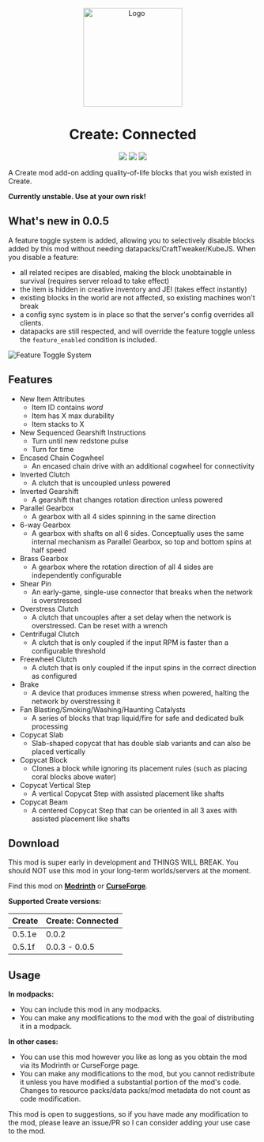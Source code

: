<p align="center"><img src="https://raw.githubusercontent.com/hlysine/create_connected/main/src/main/resources/create_connected_icon.png" alt="Logo" width="200"></p>

<h1 align="center">Create: Connected</h1>

<p align="center">
<a href="https://www.curseforge.com/minecraft/mc-mods/create-connected/files"><img src="https://cf.way2muchnoise.eu/versions/947914_all.svg"></a>
<a href="https://modrinth.com/mod/create-connected/"><img src="https://img.shields.io/modrinth/dt/Vg5TIO6d?style=flat&label=Modrinth"></a>
<a href="https://www.curseforge.com/minecraft/mc-mods/create-connected"><img src="https://img.shields.io/curseforge/dt/947914?style=flat&label=CurseForge"></a>
</p>

A Create mod add-on adding quality-of-life blocks that you wish existed in Create.

**Currently unstable. Use at your own risk!**

## What's new in 0.0.5

A feature toggle system is added, allowing you to selectively disable blocks added by this mod without needing
datapacks/CraftTweaker/KubeJS. When you disable a feature:

- all related recipes are disabled, making the block unobtainable in survival (requires server reload to take effect)
- the item is hidden in creative inventory and JEI (takes effect instantly)
- existing blocks in the world are not affected, so existing machines won't break
- a config sync system is in place so that the server's config overrides all clients.
- datapacks are still respected, and will override the feature toggle unless the `feature_enabled` condition is included.

![Feature Toggle System](https://cdn.modrinth.com/data/Vg5TIO6d/images/d74a9a1a353caee83b0d5dc69c60305a14699d3a.png)

## Features

- New Item Attributes
    - Item ID contains *word*
    - Item has X max durability
    - Item stacks to X
- New Sequenced Gearshift Instructions
    - Turn until new redstone pulse
    - Turn for time
- Encased Chain Cogwheel
    - An encased chain drive with an additional cogwheel for connectivity
- Inverted Clutch
    - A clutch that is uncoupled unless powered
- Inverted Gearshift
    - A gearshift that changes rotation direction unless powered
- Parallel Gearbox
    - A gearbox with all 4 sides spinning in the same direction
- 6-way Gearbox
    - A gearbox with shafts on all 6 sides. Conceptually uses the same internal mechanism as Parallel Gearbox, so top
      and bottom spins at half speed
- Brass Gearbox
    - A gearbox where the rotation direction of all 4 sides are independently configurable
- Shear Pin
    - An early-game, single-use connector that breaks when the network is overstressed
- Overstress Clutch
    - A clutch that uncouples after a set delay when the network is overstressed. Can be reset with a wrench
- Centrifugal Clutch
    - A clutch that is only coupled if the input RPM is faster than a configurable threshold
- Freewheel Clutch
    - A clutch that is only coupled if the input spins in the correct direction as configured
- Brake
    - A device that produces immense stress when powered, halting the network by overstressing it
- Fan Blasting/Smoking/Washing/Haunting Catalysts
    - A series of blocks that trap liquid/fire for safe and dedicated bulk processing
- Copycat Slab
    - Slab-shaped copycat that has double slab variants and can also be placed vertically
- Copycat Block
    - Clones a block while ignoring its placement rules (such as placing coral blocks above water)
- Copycat Vertical Step
    - A vertical Copycat Step with assisted placement like shafts
- Copycat Beam
    - A centered Copycat Step that can be oriented in all 3 axes with assisted placement like shafts

## Download

This mod is super early in development and THINGS WILL BREAK. You should NOT use this mod in your long-term
worlds/servers at the moment.

Find this mod on [**Modrinth**](https://modrinth.com/mod/create-connected) or
[**CurseForge**](https://legacy.curseforge.com/minecraft/mc-mods/create-connected).

**Supported Create versions:**

| Create | Create: Connected |
|--------|-------------------|
| 0.5.1e | 0.0.2             |
| 0.5.1f | 0.0.3 - 0.0.5     |

## Usage

**In modpacks:**

- You can include this mod in any modpacks.
- You can make any modifications to the mod with the goal of distributing it in a modpack.

**In other cases:**

- You can use this mod however you like as long as you obtain the mod via its Modrinth or CurseForge page.
- You can make any modifications to the mod, but you cannot redistribute it unless you have modified a substantial
  portion of the mod's code. Changes to resource packs/data packs/mod metadata do not count as code modification.

This mod is open to suggestions, so if you have made any modification to the mod, please leave an issue/PR so I can
consider adding your use case to the mod.
